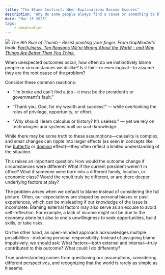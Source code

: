 ```yaml
---
title: "The Blame Instinct: When Explanations Become Excuses"
description: "Why do some people always find a cause or something to blame?"
date: "Mar 15 2025"
tags:
    - observation
---
```


![](https://s3.eu-west-1.amazonaws.com/static.gapminder.org/GapminderMedia/wp-uploads/20180311222943/blame.png)
_The 9th Rule of Thumb - Resist pointing your finger. From GapMinder's book: [Factfulness: Ten Reasons We're Wrong About the World – and Why Things Are Better Than You Think.](https://www.gapminder.org/factfulness/blame/)_

When unexpected outcomes occur, how often do we instinctively blame people or circumstances we dislike? Is it fair—or even logical—to assume they are the root cause of the problem?

Consider these common reactions:

- “I’m broke and can’t find a job—it must be the president’s or government's fault.”

- “Thank you, God, for my wealth and success!” — while overlooking the roles of privilege, opportunity, or effort.

- “Why should I learn calculus or history? It’s useless.” — yet we rely on technologies and systems built on such knowledge.

While there may be some truth to these assumptions—causality is complex, and small changes can ripple into larger effects (as seen in concepts like the [butterfly](https://en.wikipedia.org/wiki/Butterfly_effect) or [domino](https://en.wikipedia.org/wiki/Domino_effect) effect)—they often reflect a limited understanding of the situation.

This raises an important question: How would the outcome change if circumstances were different? What if the current president weren’t in office? What if someone were born into a different family, location, or economic class? Would the result truly be different, or are there deeper underlying factors at play?

The problem arises when we default to blame instead of considering the full picture. Often, our expectations are shaped by personal biases or past experiences, which can be misleading if our knowledge of the issue is incomplete. Blaming external factors may also serve as an excuse to avoid self-reflection. For example, a lack of income might not be due to the economy alone but also to one's unwillingness to seek opportunities, build skills, or take risks.

On the other hand, an open-minded approach acknowledges multiple possibilities—including personal responsibility. Instead of assigning blame impulsively, we should ask: What factors—both external and internal—truly contributed to this outcome? What could I do differently?

True understanding comes from questioning our assumptions, considering different perspectives, and recognizing that the world is rarely as simple as it seems.
